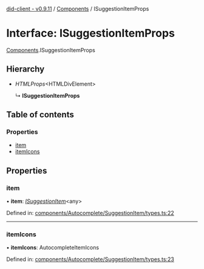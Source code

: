 [did-client - v0.9.11](../README.md) / [Components](../modules/components.md) / ISuggestionItemProps

# Interface: ISuggestionItemProps

[Components](../modules/components.md).ISuggestionItemProps

## Hierarchy

* *HTMLProps*<HTMLDivElement\>

  ↳ **ISuggestionItemProps**

## Table of contents

### Properties

- [item](components.isuggestionitemprops.md#item)
- [itemIcons](components.isuggestionitemprops.md#itemicons)

## Properties

### item

• **item**: [*ISuggestionItem*](components.isuggestionitem.md)<any\>

Defined in: [components/Autocomplete/SuggestionItem/types.ts:22](https://github.com/Puzzlepart/did/blob/dev/client/components/Autocomplete/SuggestionItem/types.ts#L22)

___

### itemIcons

• **itemIcons**: AutocompleteItemIcons

Defined in: [components/Autocomplete/SuggestionItem/types.ts:23](https://github.com/Puzzlepart/did/blob/dev/client/components/Autocomplete/SuggestionItem/types.ts#L23)
